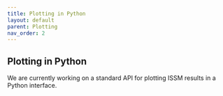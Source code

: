 ```yaml
---
title: Plotting in Python
layout: default
parent: Plotting
nav_order: 2
---
```


## Plotting in Python
We are currently working on a standard API for plotting ISSM results in a Python interface.

